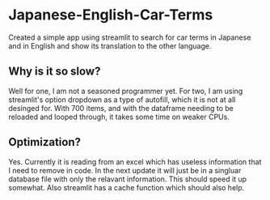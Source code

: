 # Japanese-English-Car-Terms
Created a simple app using streamlit to search for car terms in Japanese and in English and show its translation to the other language. 

## Why is it so slow? 
Well for one, I am not a seasoned programmer yet. For two, I am using streamlit's option dropdown as a type of autofill, which it is not at all desinged for. With 700 items, and with the dataframe needing to be reloaded and looped through, it takes some time on weaker CPUs.  

## Optimization? 
Yes. Currently it is reading from an excel which has useless information that I need to remove in code. In the next update it will just be in a singluar database file with only the relavant information. This should speed it up somewhat. Also streamlit has a cache function which should also help.
